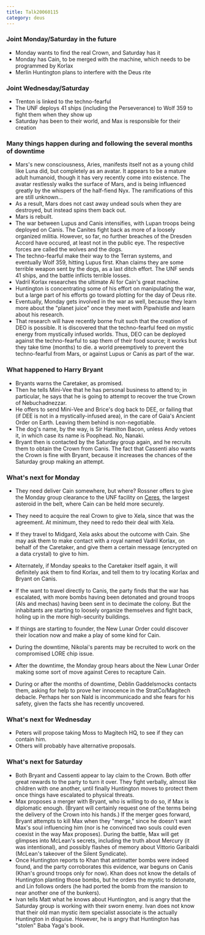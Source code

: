 ```yaml
---
title: Talk20060115
category: deus
---
```

### Joint Monday/Saturday in the future

* Monday wants to find the real Crown, and Saturday has it
* Monday has Cain, to be merged with the machine, which needs to be programmed by Korlax
* Merlin Huntington plans to interfere with the Deus rite


### Joint Wednesday/Saturday

* Trenton is linked to the techno-fearful
* The UNF deploys 41 ships (including the Perseverance) to Wolf 359 to fight them when they show up
* Saturday has been to their world, and Max is responsible for their creation


### Many things happen during and following the several months of downtime

* Mars's new consciousness, Aries, manifests itself not as a young child like Luna did, but completely as an avatar. It appears to be a mature adult humanoid, though it has very recently come into existence. The avatar restlessly walks the surface of Mars, and is being influenced greatly by the whispers of the half-fiend Nyx. The ramifications of this are still unknown...
* As a result, Mars does not cast away undead souls when they are destroyed, but instead spins them back out.
* Mars is rebuilt.
* The war between Lupus and Canis intensifies, with Lupan troops being deployed on Canis. The Canites fight back as more of a loosely organized militia. However, so far, no further breaches of the Dresden Accord have occured, at least not in the public eye. The respective forces are called the wolves and the dogs.
* The techno-fearful make their way to the Terran systems, and eventually Wolf 359, hitting Lupus first. Khan claims they are some terrible weapon sent by the dogs, as a last ditch effort. The UNF sends 41 ships, and the battle inflicts terrible losses.
* Vadril Korlax researches the ultimate AI for Cain's great machine.
* Huntington is concentrating some of his effort on manipulating the war, but a large part of his efforts go toward plotting for the day of Deus rite.
* Eventually, Monday gets involved in the war as well, because they learn more about the &quot;planet juice&quot; once they meet with Pipwhistle and learn about his research.
* That research will have recently borne fruit such that the creation of DEO is possible. It is discovered that the techno-fearful feed on mystic energy from mystically infused worlds. Thus, DEO can be deployed against the techno-fearful to sap them of their food source; it works but they take time (months) to die. a world preemptively to prevent the techno-fearful from Mars, or against Lupus or Canis as part of the war.


### What happened to Harry Bryant

* Bryants warns the Caretaker, as promised.
* Then he tells Mini-Vee that he has personal business to attend to; in particular, he says that he is going to attempt to recover the true Crown of Nebuchadnezzar.
* He offers to send Mini-Vee and Brice's dog back to DEE, or failing that (if DEE is not in a mystically-infused area), in the care of Gaia's Ancient Order on Earth. Leaving them behind is non-negotiable.
* The dog's name, by the way, is Sir Hamilton Bacon, unless Andy vetoes it, in which case its name is Poophead. No, Nanaki.
* Bryant then is contacted by the Saturday group again, and he recruits them to obtain the Crown from Canis. The fact that Cassenti also wants the Crown is fine with Bryant, because it increases the chances of the Saturday group making an attempt.


### What's next for Monday

* They need deliver Cain somewhere, but where? Rossner offers to give the Monday group clearance to the UNF facility on [Ceres](http://www.nineplanets.org/asteroids.html), the largest asteroid in the belt, where Cain can be held more securely.
* They need to acquire the real Crown to give to Xela, since that was the agreement. At minimum, they need to redo their deal with Xela.
* If they travel to Midgard, Xela asks about the outcome with Cain. She may ask them to make contact with a royal named Vadril Korlax, on behalf of the Caretaker, and give them a certain message (encrypted on a data crystal) to give to him.
* Alternately, if Monday speaks to the Caretaker itself again, it will definitely ask them to find Korlax, and tell them to try locating Korlax and Bryant on Canis.
* If the want to travel directly to Canis, the party finds that the war has escalated, with more bombs having been detonated and ground troops (AIs and mechas) having been sent in to decimate the colony. But the inhabitants are starting to loosely organize themselves and fight back, holing up in the more high-security buildings.
* If things are starting to founder, the New Lunar Order could discover their location now and make a play of some kind for Cain.

* During the downtime, Nikolai's parents may be recruited to work on the compromised LORE chip issue.
* After the downtime, the Monday group hears about the New Lunar Order making some sort of move against Ceres to recapture Cain.
* During or after the months of downtime, Deblin Gaddelsmocks contacts them, asking for help to prove her innocence in the StratCo/Magitech debacle. Perhaps her son Nald is incommunicado and she fears for his safety, given the facts she has recently uncovered.


### What's next for Wednesday
* Peters will propose taking Moss to Magitech HQ, to see if they can contain him.
* Others will probably have alternative proposals.


### What's next for Saturday

* Both Bryant and Cassenti appear to lay claim to the Crown. Both offer great rewards to the party to turn it over. They fight verbally, almost like children with one another, until finally Huntington moves to protect them once things have escalated to physical threats.
* Max proposes a merger with Bryant, who is willing to do so, if Max is diplomatic enough. (Bryant will certainly request one of the terms being the delivery of the Crown into his hands.) If the merger goes forward, Bryant attempts to kill Max when they &quot;merge,&quot; since he doesn't want Max's soul influencing him (nor is he convinced two souls could even coexist in the way Max proposes). During the battle, Max will get glimpses into McLean's secrets, including the truth about Mercury (it was intentional), and possibly flashes of memory about Vittorio Garibaldi (McLean's takeover of the Silent Syndicate).
* Once Huntington reports to Khan that antimatter bombs were indeed found, and the party corroborates this evidence, war beguns on Canis (Khan's ground troops only for now). Khan does not know the details of Huntington planting those bombs, but he orders the mystic to detonate, and Lin follows orders (he had ported the bomb from the mansion to near another one of the bunkers).
* Ivan tells Matt what he knows about Huntington, and is angry that the Saturday group is working with their sworn enemy. Ivan does not know that their old man mystic item specialist associate is the actually Huntington in disguise. However, he is angry that Huntington has &quot;stolen&quot; Baba Yaga's book.
